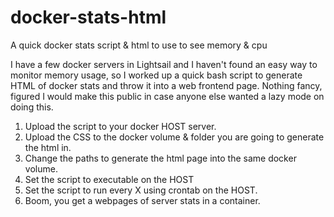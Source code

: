 # docker-stats-html
A quick docker stats script &amp; html to use to see memory &amp; cpu

I have a few docker servers in Lightsail and I haven't found an easy way to monitor memory usage, so I worked up a quick bash script to generate HTML of docker stats and throw it into a web frontend page.  Nothing fancy, figured I would make this public in case anyone else wanted a lazy mode on doing this.

1. Upload the script to your docker HOST server.
2. Upload the CSS to the docker volume & folder you are going to generate the html in.
3. Change the paths to generate the html page into the same docker volume.
4. Set the script to executable on the HOST
5. Set the script to run every X using crontab on the HOST.
6. Boom, you get a webpages of server stats in a container.
